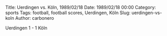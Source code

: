 Title: Uerdingen vs. Köln, 1989/02/18
Date: 1989/02/18 00:00
Category: sports
Tags: football, football scores, Uerdingen, Köln
Slug: uerdingen-vs-koln
Author: carbonero


Uerdingen 1 - 1 Köln
